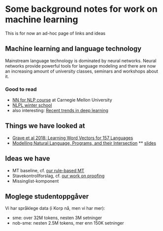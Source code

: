 # Some background notes for work on machine learning

This is for now an ad-hoc page of links and ideas

## Machine learning and language technology

Mainstream language technology is dominated by neural networks.
Neural networks provide powerful tools for language modeling and there are now an increasing amount of university classes, seminars and workshops about it.

### Good to read

- [NN for NLP course](https://phontron.com/class/nn4nlp2019/description.html) at Carnegie Mellon University
- [NLPL winter school](http://wiki.nlpl.eu/index.php/Community/training)
- also interesting: [Recent trends in deep learning](https://arxiv.org/pdf/1708.02709.pdf)

## Things we have looked at

- [Grave et al 2018: Learning Word Vectors for 157 Languages](https://arxiv.org/abs/1802.06893)
- [Modelling Natural Language, Programs, and their Intersection](https://www.aclweb.org/anthology/N18-6001)
  \*\* [slides](naacl18tutorial.pdf)

## Ideas we have

- MT baseline, cf. [our rule-based MT](../mt/MachineTranslation.html)
- Stavekontrollforslag, cf. [our work on proofing](../proof/index.html)
- Missinglist-komponent

## Moglege studentoppgåver

Vi har språklege data (i Korp nå, men vi har mer):

- sme: over 32M tokens, nesten 3M setninger
- nob-sme: nesten 2.5M tokens, mer enn 150K setninger
